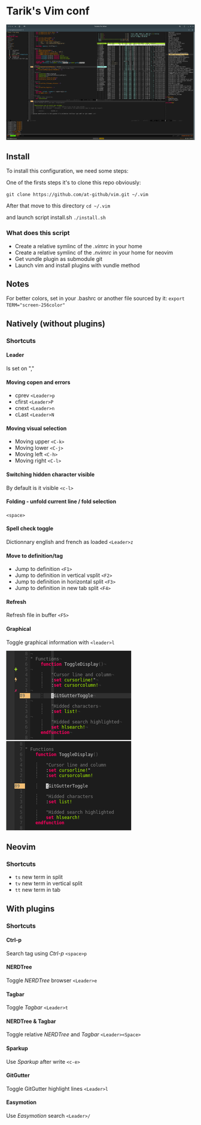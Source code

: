 Tarik's Vim conf
================

![Screenshot](screenshot-vim-full.png)

Install
-------

To install this configuration, we need some steps:

One of the firsts steps it's to clone this repo obviously:

`git clone https://github.com/at-github/vim.git ~/.vim`

After that move to this directory
`cd ~/.vim`

and launch script install.sh
`./install.sh`

### What does this script

* Create a relative symlinc of the *.vimrc* in your home
* Create a relative symlinc of the *.nvimrc* in your home for neovim
* Get vundle plugin as submodule git
* Launch vim and install plugins with vundle method

Notes
-----

For better colors, set in your .bashrc or another file sourced by it:
`export TERM="screen-256color"`

Natively (without plugins)
--------------------------

### Shortcuts

#### Leader
Is set on ","

#### Moving copen and errors
* cprev  `<Leader>p`
* cfirst `<Leader>P`
* cnext  `<Leader>n`
* cLast  `<Leader>N`

#### Moving visual selection
* Moving upper `<C-k>`
* Moving lower `<C-j>`
* Moving left  `<C-h>`
* Moving right `<C-l>`

#### Switching hidden character visible
By default is it visible
`<c-l>`

#### Folding - unfold current line / fold selection
`<space>`

#### Spell check toggle
Dictionnary english and french as loaded
`<Leader>z`

#### Move to definition/tag
* Jump to definition                     `<F1>`
* Jump to definition in vertical vsplit  `<F2>`
* Jump to definition in horizontal split `<F3>`
* Jump to definition in new tab split    `<F4>`

#### Refresh
Refresh file in buffer `<F5>`

#### Graphical
Toggle graphical information with `<leader>l`

![Screenshot](neovim-graphic-more.png)
![Screenshot](neovim-graphic-less.png)

Neovim
------
### Shortcuts

* `ts` new term in split
* `tv` new term in vertical split
* `tt` new term in tab

With plugins
------------

### Shortcuts

#### Ctrl-p
Search tag using *Ctrl-p* `<space>p`

#### NERDTree
Toggle *NERDTree* browser `<Leader>e`

#### Tagbar
Toggle *Tagbar* `<Leader>t`

#### NERDTree & Tagbar
Toggle relative *NERDTree* and *Tagbar* `<Leader><Space>`

#### Sparkup
Use *Sparkup* after write `<c-e>`

#### GitGutter
Toggle GitGutter highlight lines `<Leader>l`

#### Easymotion
Use *Easymotion* search `<Leader>/`
